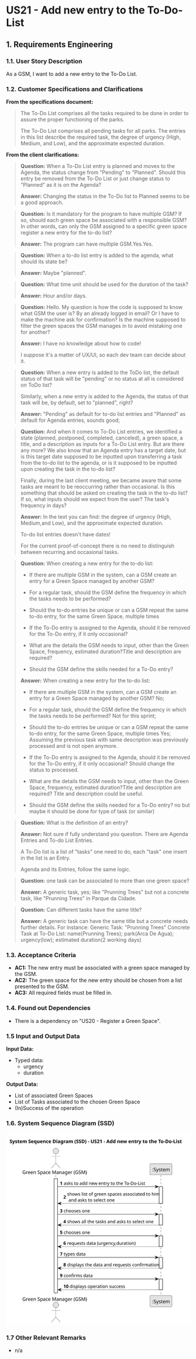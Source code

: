 # US21 - Add new entry to the To-Do-List


## 1. Requirements Engineering

### 1.1. User Story Description

As a GSM, I want to add a new entry to the To-Do List.

### 1.2. Customer Specifications and Clarifications 

**From the specifications document:**

>The To-Do List comprises all the tasks required to
be done in order to assure the proper functioning of the parks.
>
> The To-Do List comprises all pending tasks for all parks. The entries in
this list describe the required task, the degree of urgency (High, Medium,
and Low), and the approximate expected duration.


**From the client clarifications:**

> **Question:** When a To-Do List entry is planned and moves to the Agenda, the status change from "Pending" to "Planned". Should this entry be removed from the To-Do List or just change status to "Planned" as it is on the Agenda?
>
> **Answer:** Changing the status in the To-Do list to Planned seems to be a good approach.


> **Question:** Is it mandatory for the program to have multiple GSM? If so, should each green space be associated with a responsible GSM? In other words, can only the GSM assigned to a specific green space register a new entry for the to-do list?
>
> **Answer:** The program can have multiple GSM.Yes.Yes.

> **Question:** When a to-do list entry is added to the agenda, what should its state be?
>
> **Answer:** Maybe "planned".

> **Question:** What time unit should be used for the duration of the task?
>
> **Answer:** Hour and/or days.

> **Question:** Hello. My question is how the code is supposed to know what GSM the user is? By an already logged in email? Or I have to make the machine ask for confirmation? Is the machine supposed to filter the green spaces the GSM manages in to avoid mistaking one for another?
>
> **Answer:** I have no knowledge about how to code!
>
>I suppose it's a matter of UX/UI, so each dev team can decide about it.

> **Question:** When a new entry is added to the ToDo list, the default status of that task will be "pending" or no status at all is considered on ToDo list?
>
>Similarly, when a new entry is added to the Agenda, the status of that task will be, by default, set to "planned", right?
>
> **Answer:** "Pending" as default for to-do list entries and "Planned" as default for Agenda entries, sounds good;

> **Question:** And when it comes to To-Do List entries, we identified a state (planned, postponed, completed, canceled), a green space, a title, and a description as inputs for a To-Do List entry. But are there any more? We also know that an Agenda entry has a target date, but is this target date supposed to be inputted upon transferring a task from the to-do list to the agenda, or is it supposed to be inputted upon creating the task in the to-do list?
>
>Finally, during the last client meeting, we became aware that some tasks are meant to be reoccurring rather than occasional. Is this something that should be asked on creating the task in the to-do list? If so, what inputs should we expect from the user? The task's frequency in days?
>
> **Answer:** In the text you can find: the degree of urgency (High, Medium,and Low), and the approximate expected duration.
> 
> To-do list entries doesn't have dates!
> 
> For the current proof-of-concept there is no need to distinguish between recurring and occasional tasks.

> **Question:** When creating a new entry for the to-do list:
>
>- If there are multiple GSM in the system, can a GSM create an entry for a Green Space managed by another GSM?
>
>- For a regular task, should the GSM define the frequency in which the tasks needs to be performed?
>
>- Should the to-do entries be unique or can a GSM repeat the same to-do entry, for the same Green Space, multiple times
>
>- If the To-Do entry is assigned to the Agenda, should it be removed for the To-Do entry, if it only occasional?
>
>- What are the details the GSM needs to input, other than the Green Space, frequency, estimated duration?Title and description are required?
>
>- Should the GSM define the skills needed for a To-Do entry?
> 
> **Answer:** When creating a new entry for the to-do list:
>
> - If there are multiple GSM in the system, can a GSM create an entry for a Green Space managed by another GSM?
  No;
>
>- For a regular task, should the GSM define the frequency in which the tasks needs to be performed?
 Not for this sprint;
>
>- Should the to-do entries be unique or can a GSM repeat the same to-do entry, for the same Green Space, multiple times
  Yes; Assuming the previous task with same description was previously processed and is not open anymore.
>
>- If the To-Do entry is assigned to the Agenda, should it be removed for the To-Do entry, if it only occasional?
  Should change the status to processed.
>
>- What are the details the GSM needs to input, other than the Green Space, frequency, estimated duration?Title and description are required?
  Title and description could be useful.
>
>- Should the GSM define the skills needed for a To-Do entry?
  no but maybe it should be done for type of task (or similar)

> **Question:** What is the definition of an entry?
>
> **Answer:** Not sure if fully understand you question. There are Agenda Entries and To-do List Entries.
>
>A To-Do list is a list of "tasks" one need to do, each "task" one insert in the list is an Entry.
>
>Agenda and its Entries, follow the same logic.

> **Question:** one task can be associated to more than one green space?
>
> **Answer:** A generic task, yes; like "Prunning Trees" but not a concrete task, like "Prunning Trees" in Parque da Cidade.

> **Question:** Can different tasks have the same title?
>
> **Answer:** A generic task can have the same title but a concrete needs further details. For instance:
Generic Task: "Prunning Trees"
Concrete Task at To-Do List: name(Prunning Trees); park(Arca De Agua); urgency(low); estimated duration(2 working days)

### 1.3. Acceptance Criteria

* **AC1:** The new entry must be associated with a green space managed by the GSM.
* **AC2:** The green space for the new entry should be chosen from a list presented to the GSM.
* **AC3:** All required fields must be filled in.

### 1.4. Found out Dependencies

* There is a dependency on "US20 - Register a Green Space".

### 1.5 Input and Output Data

**Input Data:**

* Typed data:
    * urgency
    * duration

**Output Data:**

* List of associated Green Spaces
* List of Tasks associated to the chosen Green Space
* (In)Success of the operation

### 1.6. System Sequence Diagram (SSD)

![System Sequence Diagram](svg/us21-system-sequence-diagram.svg)


### 1.7 Other Relevant Remarks

* n/a